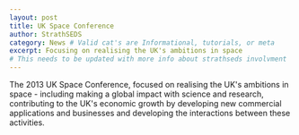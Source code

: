 ```yaml
---
layout: post
title: UK Space Conference
author: StrathSEDS
category: News # Valid cat's are Informational, tutorials, or meta
excerpt: Focusing on realising the UK's ambitions in space
# This needs to be updated with more info about strathseds involvment
---
```


The 2013 UK Space Conference, focused on realising the UK's ambitions in space - including making a global impact with science and research, contributing to the UK's economic growth by developing new commercial applications and businesses and developing the interactions between these activities.

